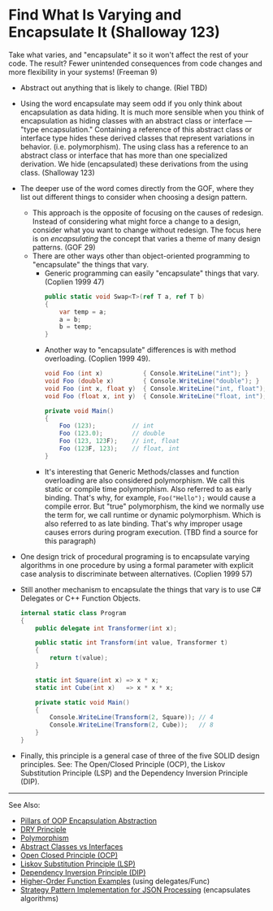 # Find What Is Varying and Encapsulate It (Shalloway 123)

Take what varies, and "encapsulate" it so it won't affect the rest of your code. The result? Fewer unintended
consequences from code changes and more flexibility in your systems! (Freeman 9)

* Abstract out anything that is likely to change. (Riel TBD)
* Using the word encapsulate may seem odd if you only think about encapsulation as data hiding. It is much more sensible
  when you think of encapsulation as hiding classes with an abstract class or interface — "type encapsulation."
  Containing a reference of this abstract class or interface type hides these derived classes that represent variations
  in behavior. (i.e. polymorphism). The using class has a reference to an abstract class or interface that has more than
  one specialized derivation. We hide (encapsulated) these derivations from the using class. (Shalloway 123)
* The deeper use of the word comes directly from the GOF, where they list out different things to consider when choosing
  a design pattern.
    * This approach is the opposite of focusing on the causes of redesign. Instead of considering what might force a
      change to a design, consider what you want to change without redesign. The focus here is on *encapsulating* the
      concept that varies a theme of many design patterns. (GOF 29)
    * There are other ways other than object-oriented programming to "encapsulate" the things that vary.
        * Generic programming can easily "encapsulate" things that vary. (Coplien 1999 47)
          ```C#
          public static void Swap<T>(ref T a, ref T b)
          {
              var temp = a;
              a = b;
              b = temp;
          }
          ```
        * Another way to "encapsulate" differences is with method overloading. (Coplien 1999 49).
          ```C#
          void Foo (int x)           { Console.WriteLine("int"); }
          void Foo (double x)        { Console.WriteLine("double"); }
          void Foo (int x, float y)  { Console.WriteLine("int, float"); }
          void Foo (float x, int y)  { Console.WriteLine("float, int"); }

          private void Main()
          {
              Foo (123);          // int
              Foo (123.0);        // double
              Foo (123, 123F);    // int, float
              Foo (123F, 123);    // float, int
          }
          ```
        * It's interesting that Generic Methods/classes and function overloading are also considered polymorphism. We
          call this static or compile time polymorphism. Also referred to as early binding. That's why, for example,
          `Foo("Hello");` would cause a compile error. But "true" polymorphism, the kind we normally use the term for,
          we call runtime or dynamic polymorphism. Which is also referred to as late binding. That's why improper usage
          causes errors during program execution. (TBD find a source for this paragraph)
* One design trick of procedural programing is to encapsulate varying algorithms in one procedure by using a formal
  parameter with explicit case analysis to discriminate between alternatives. (Coplien 1999 57)
* Still another mechanism to encapsulate the things that vary is to use C# Delegates or C++ Function Objects.

  ```C#
  internal static class Program
  {
      public delegate int Transformer(int x);

      public static int Transform(int value, Transformer t)
      {
          return t(value);
      }

      static int Square(int x) => x * x;
      static int Cube(int x)   => x * x * x;

      private static void Main()
      {
          Console.WriteLine(Transform(2, Square)); // 4
          Console.WriteLine(Transform(2, Cube));   // 8
      }
  }
  ```
* Finally, this principle is a general case of three of the five SOLID design principles.
  See: The Open/Closed Principle (OCP),
  the Liskov Substitution Principle (LSP) and
  the Dependency Inversion Principle (DIP).
---
See Also:
- [Pillars of OOP Encapsulation Abstraction](Pillars-of-OOP-Encapsulation-Abstraction.md)
- [DRY Principle](DRY-Principle.md)
- [Polymorphism](Polymorphism.md)
- [Abstract Classes vs Interfaces](Abstract-Classes-vs-Interfaces.md)
- [Open Closed Principle (OCP)](Open-Closed-Principle-OCP.md)
- [Liskov Substitution Principle (LSP)](Liskov-Substitution-Principle-LSP.md)
- [Dependency Inversion Principle (DIP)](Dependency-Inversion-Principle-DIP.md)
- [Higher-Order Function Examples](Higher-Order-Function-Examples.md) (using delegates/Func)
- [Strategy Pattern Implementation for JSON Processing](Strategy-Pattern-Implementation-for-JSON-Processing.md) (encapsulates algorithms)